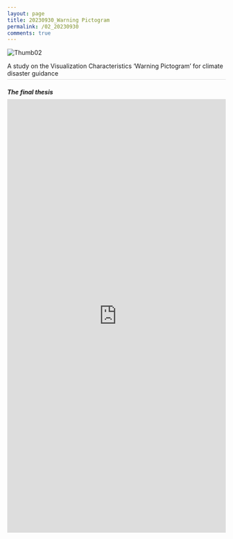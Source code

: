 ```yaml
---
layout: page
title: 20230930_Warning Pictogram
permalink: /02_20230930
comments: true
---
```


<div class="row justify-content-between" style="">
    <div class="col-md-12">
        <div style="border-bottom:1px solid #ddd;margin-bottom:1rem;">
            <img src="{{site.baseurl}}/assets/images/Thumb/02Thumb_1.jpg" alt="Thumb02" />
            <p style="margin-bottom:0.3rem;">A study on the Visualization Characteristics ‘Warning Pictogram’ for climate disaster guidance</p>
        </div>
        <div>
            <h5 style="margin-bottom:0.5rem;">The final thesis</h5>
            <iframe src="https://docs.google.com/gview?url=https://infovizlab.github.io{{site.baseurl}}/pdf_file/Warning Pictogram.pdf&embedded=true" title="example" width="100%" height="1000" frameborder="0"></iframe>
        </div>
    </div>
</div>